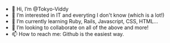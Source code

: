 - 👋 Hi, I’m @Tokyo-Viddy
- 👀 I’m interested in IT and everyting I don't know (which is a lot!)
- 🌱 I’m currently learning Ruby, Rails, Javascript, CSS, HTML...
- 💞️ I’m looking to collaborate on all of the above and more!
- 📫 How to reach me: Github is the easiest way.

<!---
Tokyo-Viddy/Tokyo-Viddy is a ✨ special ✨ repository because its `README.md` (this file) appears on your GitHub profile.
You can click the Preview link to take a look at your changes.
--->
